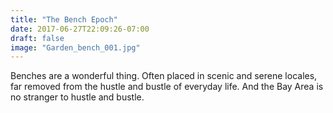 ```yaml
---
title: "The Bench Epoch"
date: 2017-06-27T22:09:26-07:00
draft: false
image: "Garden_bench_001.jpg"
---
```


Benches are a wonderful thing.  Often placed in scenic and serene locales, far removed from the hustle and bustle of everyday life.  And the Bay Area is no stranger to hustle and bustle.

